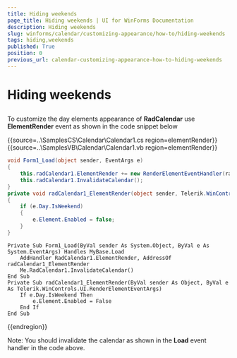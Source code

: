 ```yaml
---
title: Hiding weekends
page_title: Hiding weekends | UI for WinForms Documentation
description: Hiding weekends
slug: winforms/calendar/customizing-appearance/how-to/hiding-weekends
tags: hiding,weekends
published: True
position: 0
previous_url: calendar-customizing-appearance-how-to-hiding-weekends
---
```


# Hiding weekends



## 

To customize the day elements appearance of __RadCalendar__ use __ElementRender__ event as shown in the code snippet below 

{{source=..\SamplesCS\Calendar\Calendar1.cs region=elementRender}} 
{{source=..\SamplesVB\Calendar\Calendar1.vb region=elementRender}} 

````C#
void Form1_Load(object sender, EventArgs e)
{
    this.radCalendar1.ElementRender += new RenderElementEventHandler(radCalendar1_ElementRender);
    this.radCalendar1.InvalidateCalendar();
}
private void radCalendar1_ElementRender(object sender, Telerik.WinControls.UI.RenderElementEventArgs e)
{
    if (e.Day.IsWeekend)
    {
        e.Element.Enabled = false;
    }
}

````
````VB.NET
Private Sub Form1_Load(ByVal sender As System.Object, ByVal e As System.EventArgs) Handles MyBase.Load
    AddHandler RadCalendar1.ElementRender, AddressOf radCalendar1_ElementRender
    Me.RadCalendar1.InvalidateCalendar()
End Sub
Private Sub radCalendar1_ElementRender(ByVal sender As Object, ByVal e As Telerik.WinControls.UI.RenderElementEventArgs)
    If e.Day.IsWeekend Then
        e.Element.Enabled = False
    End If
End Sub

````

{{endregion}} 

 

Note: You should invalidate the calendar as shown in the __Load__ event handler in the code above. 
